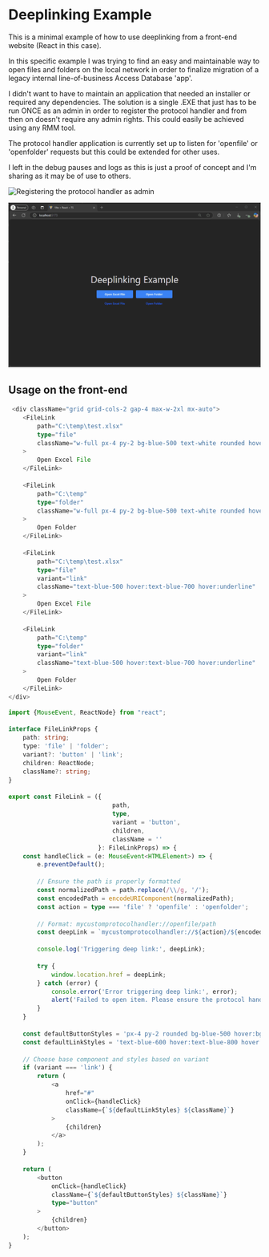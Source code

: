 ﻿# Deeplinking Example

This is a minimal example of how to use deeplinking from a front-end website (React in this case).

In this specific example I was trying to find an easy and maintainable way to open files and folders on the local network in order to finalize migration of a legacy internal line-of-business Access Database 'app'.

I didn't want to have to maintain an application that needed an installer or required any dependencies. The solution is a single .EXE that just has to be run ONCE as an admin in order to register the protocol handler and from then on doesn't require any admin rights. This could easily be achieved using any RMM tool.

The protocol handler application is currently set up to listen for 'openfile' or 'openfolder' requests but this could be extended for other uses.

I left in the debug pauses and logs as this is just a proof of concept and I'm sharing as it may be of use to others.

![Registering the protocol handler as admin](01.RegisteringTheProtocolHandlerAsAdmin.png)

![02. Example.gif](02.%20Example.gif)

## Usage on the front-end

```typescript jsx
 <div className="grid grid-cols-2 gap-4 max-w-2xl mx-auto">
    <FileLink
        path="C:\temp\test.xlsx"
        type="file"
        className="w-full px-4 py-2 bg-blue-500 text-white rounded hover:bg-blue-600 transition-colors"
    >
        Open Excel File
    </FileLink>

    <FileLink
        path="C:\temp"
        type="folder"
        className="w-full px-4 py-2 bg-blue-500 text-white rounded hover:bg-blue-600 transition-colors"
    >
        Open Folder
    </FileLink>

    <FileLink
        path="C:\temp\test.xlsx"
        type="file"
        variant="link"
        className="text-blue-500 hover:text-blue-700 hover:underline"
    >
        Open Excel File
    </FileLink>

    <FileLink
        path="C:\temp"
        type="folder"
        variant="link"
        className="text-blue-500 hover:text-blue-700 hover:underline"
    >
        Open Folder
    </FileLink>
</div>
```

```typescript jsx
import {MouseEvent, ReactNode} from "react";

interface FileLinkProps {
    path: string;
    type: 'file' | 'folder';
    variant?: 'button' | 'link';
    children: ReactNode;
    className?: string;
}

export const FileLink = ({
                             path,
                             type,
                             variant = 'button',
                             children,
                             className = ''
                         }: FileLinkProps) => {
    const handleClick = (e: MouseEvent<HTMLElement>) => {
        e.preventDefault();

        // Ensure the path is properly formatted
        const normalizedPath = path.replace(/\\/g, '/');
        const encodedPath = encodeURIComponent(normalizedPath);
        const action = type === 'file' ? 'openfile' : 'openfolder';

        // Format: mycustomprotocolhandler://openfile/path
        const deepLink = `mycustomprotocolhandler://${action}/${encodedPath}`;

        console.log('Triggering deep link:', deepLink);

        try {
            window.location.href = deepLink;
        } catch (error) {
            console.error('Error triggering deep link:', error);
            alert('Failed to open item. Please ensure the protocol handler is installed.');
        }
    }

    const defaultButtonStyles = 'px-4 py-2 rounded bg-blue-500 hover:bg-blue-600 text-white transition-colors';
    const defaultLinkStyles = 'text-blue-600 hover:text-blue-800 hover:underline';

    // Choose base component and styles based on variant
    if (variant === 'link') {
        return (
            <a
                href="#"
                onClick={handleClick}
                className={`${defaultLinkStyles} ${className}`}
            >
                {children}
            </a>
        );
    }

    return (
        <button
            onClick={handleClick}
            className={`${defaultButtonStyles} ${className}`}
            type="button"
        >
            {children}
        </button>
    );
}
```